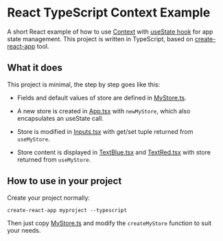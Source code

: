 # React TypeScript Context Example

A short React example of how to use [Context](https://reactjs.org/docs/context.html) with [useState hook](https://reactjs.org/docs/hooks-overview.html#state-hook) for app state management. This project is written in TypeScript, based on [create-react-app](https://github.com/facebook/create-react-app) tool.

## What it does

This project is minimal, the step by step goes like this:

* Fields and default values of store are defined in [MyStore.ts](src/app/MyStore.ts?ts=4).

* A new store is created in [App.tsx](src/app/App.tsx?ts=4) with `newMyStore`, which also encapsulates an useState call.

* Store is modified in [Inputs.tsx](src/app/Inputs.tsx?ts=4) with get/set tuple returned from `useMyStore`.

* Store content is displayed in [TextBlue.tsx](src/app/TextBlue.tsx?ts=4) and [TextRed.tsx](src/app/TextRed.tsx?ts=4) with store returned from `useMyStore`.

## How to use in your project

Create your project normally:

    create-react-app myproject --typescript

Then just copy [MyStore.ts](src/app/MyStore.ts?ts=4) and modify the `createMyStore` function to suit your needs.